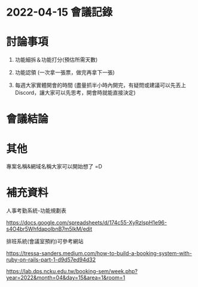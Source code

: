 # 2022-04-15 會議記錄

# 討論事項

1.  功能細拆＆功能打分(預估所需天數)

2.  功能認領 (一次拿一張票，做完再拿下一張)

3.  每週大家實體開會的時間
    (盡量抓半小時內開完，有疑問或建議可以先丟上 Discord，讓大家可以先思考，開會時就能直接決定)

# 會議結論

# 其他

專案名稱&網域名稱大家可以開始想了 =D

# 補充資料

人事考勤系統-功能規劃表

https://docs.google.com/spreadsheets/d/174c55-XyRzlspH1e96-s4O4br5WhfdapoIbnB7m5lkM/edit

排班系統(會議室預約)可參考網站

https://tressa-sanders.medium.com/how-to-build-a-booking-system-with-ruby-on-rails-part-1-d9d57ed94d32

https://lab.dps.ncku.edu.tw/booking-sem/week.php?year=2022&month=04&day=15&area=1&room=1
